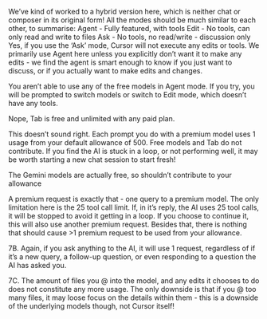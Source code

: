 We’ve kind of worked to a hybrid version here, which is neither chat or composer in its original form! All the modes should be much similar to each other, to summarise:
Agent - Fully featured, with tools
Edit - No tools, can only read and write to files
Ask - No tools, no read/write - discussion only
Yes, if you use the ‘Ask’ mode, Cursor will not execute any edits or tools. We primarily use Agent here unless you explicitly don’t want it to make any edits - we find the agent is smart enough to know if you just want to discuss, or if you actually want to make edits and changes.

You aren’t able to use any of the free models in Agent mode. If you try, you will be prompted to switch models or switch to Edit mode, which doesn’t have any tools.

Nope, Tab is free and unlimited with any paid plan.

This doesn’t sound right. Each prompt you do with a premium model uses 1 usage from your default allowance of 500. Free models and Tab do not contribute. If you find the AI is stuck in a loop, or not performing well, it may be worth starting a new chat session to start fresh!

The Gemini models are actually free, so shouldn’t contribute to your allowance

A premium request is exactly that - one query to a premium model. The only limitation here is the 25 tool call limit. If, in it’s reply, the AI uses 25 tool calls, it will be stopped to avoid it getting in a loop. If you choose to continue it, this will also use another premium request. Besides that, there is nothing that should cause >1 premium request to be used from your allowance.

7B. Again, if you ask anything to the AI, it will use 1 request, regardless of if it’s a new query, a follow-up question, or even responding to a question the AI has asked you.

7C. The amount of files you @ into the model, and any edits it chooses to do does not constitute any more usage. The only downside is that if you @ too many files, it may loose focus on the details within them - this is a downside of the underlying models though, not Cursor itself!

